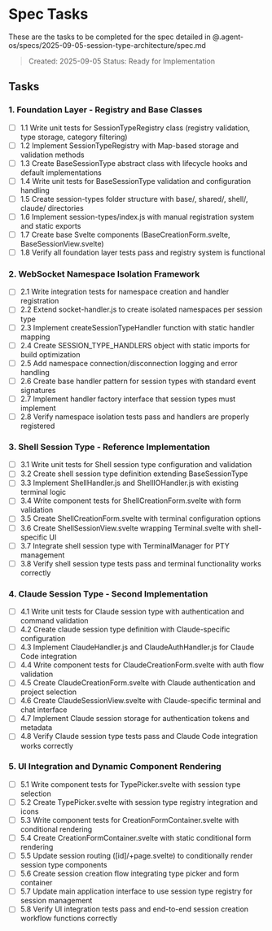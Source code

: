 # Spec Tasks

These are the tasks to be completed for the spec detailed in @.agent-os/specs/2025-09-05-session-type-architecture/spec.md

> Created: 2025-09-05
> Status: Ready for Implementation

## Tasks

### 1. Foundation Layer - Registry and Base Classes

- [ ] 1.1 Write unit tests for SessionTypeRegistry class (registry validation, type storage, category filtering)
- [ ] 1.2 Implement SessionTypeRegistry with Map-based storage and validation methods
- [ ] 1.3 Create BaseSessionType abstract class with lifecycle hooks and default implementations
- [ ] 1.4 Write unit tests for BaseSessionType validation and configuration handling
- [ ] 1.5 Create session-types folder structure with base/, shared/, shell/, claude/ directories
- [ ] 1.6 Implement session-types/index.js with manual registration system and static exports
- [ ] 1.7 Create base Svelte components (BaseCreationForm.svelte, BaseSessionView.svelte)
- [ ] 1.8 Verify all foundation layer tests pass and registry system is functional

### 2. WebSocket Namespace Isolation Framework

- [ ] 2.1 Write integration tests for namespace creation and handler registration
- [ ] 2.2 Extend socket-handler.js to create isolated namespaces per session type
- [ ] 2.3 Implement createSessionTypeHandler function with static handler mapping
- [ ] 2.4 Create SESSION_TYPE_HANDLERS object with static imports for build optimization
- [ ] 2.5 Add namespace connection/disconnection logging and error handling
- [ ] 2.6 Create base handler pattern for session types with standard event signatures
- [ ] 2.7 Implement handler factory interface that session types must implement
- [ ] 2.8 Verify namespace isolation tests pass and handlers are properly registered

### 3. Shell Session Type - Reference Implementation

- [ ] 3.1 Write unit tests for Shell session type configuration and validation
- [ ] 3.2 Create shell session type definition extending BaseSessionType
- [ ] 3.3 Implement ShellHandler.js and ShellIOHandler.js with existing terminal logic
- [ ] 3.4 Write component tests for ShellCreationForm.svelte with form validation
- [ ] 3.5 Create ShellCreationForm.svelte with terminal configuration options
- [ ] 3.6 Create ShellSessionView.svelte wrapping Terminal.svelte with shell-specific UI
- [ ] 3.7 Integrate shell session type with TerminalManager for PTY management
- [ ] 3.8 Verify shell session type tests pass and terminal functionality works correctly

### 4. Claude Session Type - Second Implementation

- [ ] 4.1 Write unit tests for Claude session type with authentication and command validation
- [ ] 4.2 Create claude session type definition with Claude-specific configuration
- [ ] 4.3 Implement ClaudeHandler.js and ClaudeAuthHandler.js for Claude Code integration
- [ ] 4.4 Write component tests for ClaudeCreationForm.svelte with auth flow validation
- [ ] 4.5 Create ClaudeCreationForm.svelte with Claude authentication and project selection
- [ ] 4.6 Create ClaudeSessionView.svelte with Claude-specific terminal and chat interface
- [ ] 4.7 Implement Claude session storage for authentication tokens and metadata
- [ ] 4.8 Verify Claude session type tests pass and Claude Code integration works correctly

### 5. UI Integration and Dynamic Component Rendering

- [ ] 5.1 Write component tests for TypePicker.svelte with session type selection
- [ ] 5.2 Create TypePicker.svelte with session type registry integration and icons
- [ ] 5.3 Write component tests for CreationFormContainer.svelte with conditional rendering
- [ ] 5.4 Create CreationFormContainer.svelte with static conditional form rendering
- [ ] 5.5 Update session routing ([id]/+page.svelte) to conditionally render session type components
- [ ] 5.6 Create session creation flow integrating type picker and form container
- [ ] 5.7 Update main application interface to use session type registry for session management
- [ ] 5.8 Verify UI integration tests pass and end-to-end session creation workflow functions correctly